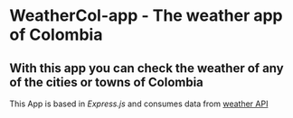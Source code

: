 # WeatherCol-app - The weather app of Colombia

## With this app you can check the weather of any of the cities or towns of Colombia

This App is based in *Express.js* and consumes data from [weather API](https://www.weatherapi.com/)
